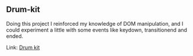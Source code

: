 ## Drum-kit

Doing this project I reinforced my knowledge of DOM manipulation, and I could experiment a little with some events like keydown, transitionend and ended.

Link: [Drum kit](https://develawyer.github.io/drum-kit/)
